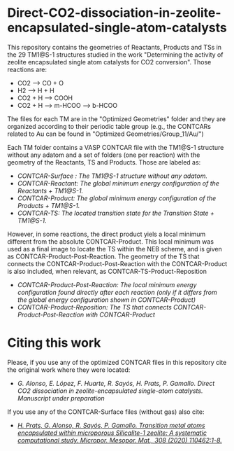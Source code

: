 
# Direct-CO2-dissociation-in-zeolite-encapsulated-single-atom-catalysts
This repository contains the geometries of Reactants, Products and TSs in the 29 TM1@S-1 structures studied in the work "Determining the activity of zeolite encapsulated single atom catalysts for CO2 conversion". Those reactions are:

   - CO2     --> CO + O  
   - H2      --> H  + H
   - CO2 + H --> COOH
   - CO2 + H --> m-HCOO --> b-HCOO
     
The files for each TM are in the "Optimized Geometries" folder and they are organized according to their periodic table group (e.g., the CONTCARs related to Au can be found in "Optimized Geometries/Group\_11/Au/")

Each TM folder contains a VASP CONTCAR file with the TM1@S-1 structure without any adatom and a set of folders (one per reaction) with the geometry of the Reactants, TS and Products. Those are labeled as:
   - *CONTCAR-Surface : The TM1@S-1 structure without any adatom.*
   - *CONTCAR-Reactant: The global minimum energy configuration of the Reactants + TM1@S-1.*
   - *CONTCAR-Product:  The global minimum energy configuration of the Products + TM1@S-1.*
   - *CONTCAR-TS:       The located transition state for the Transition State + TM1@S-1.*

However, in some reactions, the direct product yiels a local minimum different from the absolute CONTCAR-Product. This local minimum was used as a final image to locate the TS within the NEB scheme, and is given as CONTCAR-Product-Post-Reaction. The geometry of the TS that connects the CONTCAR-Product-Post-Reaction with the CONTCAR-Product is also included, when relevant, as CONTCAR-TS-Product-Reposition
   - *CONTCAR-Product-Post-Reaction: The local minimum energy configuration found directly after each reaction (only if it differs from the global energy configuration shown in CONTCAR-Product)*
   -  *CONTCAR-Product-Reposition: The TS that connects CONTCAR-Product-Post-Reaction with CONTCAR-Product*

# Citing this work
Please, if you use any of the optimized CONTCAR files in this repository cite the original work where they were located:
- *G. Alonso, E. López, F. Huarte, R. Sayós, H. Prats, P. Gamallo. Direct CO2 dissociation in zeolite-encapsulated single-atom catalysts. Manuscript under preparation*

If you use any of the CONTCAR-Surface files (without gas) also cite:
- *[H. Prats, G. Alonso, R. Sayós, P. Gamallo. Transition metal atoms encapsulated within microporous Silicalite-1 zeolite: A systematic computational study. Micropor. Mesopor. Mat., 308 (2020) 110462:1-8.](https://www.sciencedirect.com/science/article/abs/pii/S1387181120304649?via%3Dihub)*
``` 
